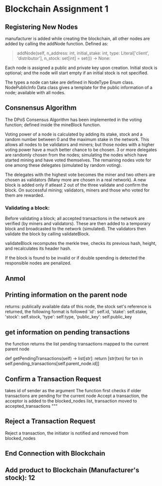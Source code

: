 # Blockchain Assignment 1
## Registering New Nodes
manufacturer is added while creating the blockchain, all other nodes are added by calling the addNode function. Defined as:

> addNode(self, n_address: int, initial_stake: int, type: Literal['client', 'distributor'], n_stock: set[int] = set()) -> None:

Each node is assigned a public and private key upon creation. Initial stock is optional; and the node will start empty if an initial stock is not specified.

The types a node can take are defined in NodeType Enum class. NodePublicInfo Data class gives a template for the public information of a node; available with all nodes. 

## Consnensus Algorithm
The DPoS Consensus Algorithm has been implemented in the voting function; defined inside the mineBlock function. 

Voting power of a node is calculated by adding its stake, stock and a random number between 0 and the maximum stake in the network. This allows all nodes to be validators and miners; but those nodes with a higher voting power have a much better chance to be chosen. 3 or more delegates are randomly chosen from the nodes; simulating the nodes which have started mining and have voted themselves. The remaining nodes vote for one among these delegates (simulated by random voting).

The delegates with the highest vote becomes the miner and two others are chosen as validators (Many more are chosen in a real network). A new block is added only if atleast 2 out of the three validate and confirm the block. On successful mining; validators, miners and those who voted for them are rewarded.

### Validating a block:
Before validating a block; all accepted transactions in the network are verified (by miners and validators). These are then added to a temporary block and broadcasted to the network (simulated). The validators then validate the block by calling validateBlock.

  validateBlock recomputes the merkle tree, checks its previous hash, height, and recalculates its header hash.

  If the block is found to be invalid or if double spending is detected the responsible nodes are penalized.

## Anmol

## Printing information on the parent node
returns: publically available data of this node, the stock set's reference is returned, 
the following format is followed
 'id': self.id,
      'stake': self.stake,
      'stock': self.stock,
      'type': self.type,
      'public_key': self.public_key
## get information on pending transactions

the function returns the list pending transactions mapped to the current parent node 

def getPendingTransactions(self) -> list[str]:
    return [str(txn) for txn in self.pending_transactions[self.parent_node.id]]
## Confirm a Transaction Request
takes id of sender as the argument
The function first checks if older transactions are pending for the current node
Accept a transaction, the acceptor is added to the blocked_nodes list, transaction moved to accepted_transactions
  """
## Reject a Transaction Request 
Reject a transaction, the initiator is notified and removed from blocked_nodes

## End Connection with Blockchain
  
## Add product to Blockchain (Manufacturer's stock): 12

